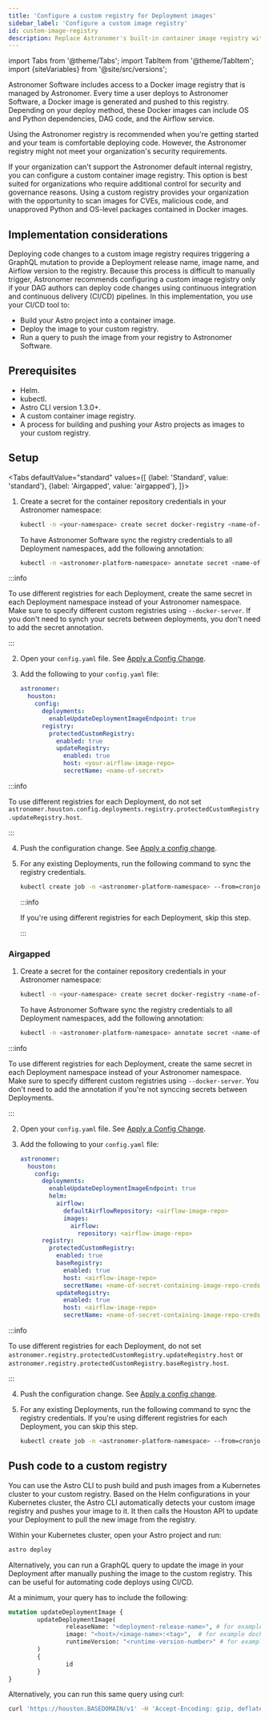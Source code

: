 ```yaml
---
title: 'Configure a custom registry for Deployment images'
sidebar_label: 'Configure a custom image registry'
id: custom-image-registry
description: Replace Astronomer's built-in container image registry with your own.
---
```

import Tabs from '@theme/Tabs';
import TabItem from '@theme/TabItem';
import {siteVariables} from '@site/src/versions';

Astronomer Software includes access to a Docker image registry that is managed by Astronomer. Every time a user deploys to Astronomer Software, a Docker image is generated and pushed to this registry. Depending on your deploy method, these Docker images can include OS and Python dependencies, DAG code, and the Airflow service.

Using the Astronomer registry is recommended when you're getting started and your team is comfortable deploying code. However, the Astronomer registry might not meet your organization's security requirements.

If your organization can't support the Astronomer default internal registry, you can configure a custom container image registry. This option is best suited for organizations who require additional control for security and governance reasons. Using a custom registry provides your organization with the opportunity to scan images for CVEs, malicious code, and unapproved Python and OS-level packages contained in Docker images.

## Implementation considerations

Deploying code changes to a custom image registry requires triggering a GraphQL mutation to provide a Deployment release name, image name, and Airflow version to the registry. Because this process is difficult to manually trigger, Astronomer recommends configuring a custom image registry only if your DAG authors can deploy code changes using continuous integration and continuous delivery (CI/CD) pipelines. In this implementation, you use your CI/CD tool to:

- Build your Astro project into a container image.
- Deploy the image to your custom registry.
- Run a query to push the image from your registry to Astronomer Software.

## Prerequisites

- Helm.
- kubectl.
- Astro CLI version 1.3.0+.
- A custom container image registry.
- A process for building and pushing your Astro projects as images to your custom registry.

## Setup

<Tabs
    defaultValue="standard"
    values={[
        {label: 'Standard', value: 'standard'},
        {label: 'Airgapped', value: 'airgapped'},
    ]}>
<TabItem value="standard">

1. Create a secret for the container repository credentials in your Astronomer namespace:

    ```bash
    kubectl -n <your-namespace> create secret docker-registry <name-of-secret> --docker-server=<your-registry-server> --docker-username=<your-name> --docker-password=<your-password> --docker-email=<your-email>
    ```

    To have Astronomer Software sync the registry credentials to all Deployment namespaces, add the following annotation:

    ```bash
    kubectl -n <astronomer-platform-namespace> annotate secret <name-of-secret> "astronomer.io/commander-sync"="platform=astronomer"
    ```

  :::info

  To use different registries for each Deployment, create the same secret in each Deployment namespace instead of your Astronomer namespace. Make sure to specify different custom registries using `--docker-server`. If you don't need to synch your secrets between deployments, you don't need to add the secret annotation.

  :::

2. Open your `config.yaml` file. See [Apply a Config Change](https://docs.astronomer.io/software/apply-platform-config).
3. Add the following to your `config.yaml` file:

    ```yaml
    astronomer:
      houston:
        config:
          deployments:
            enableUpdateDeploymentImageEndpoint: true
          registry:
            protectedCustomRegistry:
              enabled: true
              updateRegistry:
                enabled: true
                host: <your-airflow-image-repo>
                secretName: <name-of-secret>
    ```

  :::info

  To use different registries for each Deployment, do not set `astronomer.houston.config.deployments.registry.protectedCustomRegistry.updateRegistry.host`.

  :::

4. Push the configuration change. See [Apply a config change](https://docs.astronomer.io/software/apply-platform-config).
5. For any existing Deployments, run the following command to sync the registry credentials.

    ```bash
    kubectl create job -n <astronomer-platform-namespace> --from=cronjob/astronomer-config-syncer upgrade-config-synchronization
    ```

    :::info

    If you're using different registries for each Deployment, skip this step.

    :::

</TabItem>

<TabItem value="airgapped">

### Airgapped

1. Create a secret for the container repository credentials in your Astronomer namespace:

    ```bash
    kubectl -n <your-namespace> create secret docker-registry <name-of-secret> --docker-server=<your-registry-server> --docker-username=<your-name> --docker-password=<your-password> --docker-email=<your-email>
    ```

    To have Astronomer Software sync the registry credentials to all Deployment namespaces, add the following annotation:

    ```bash
    kubectl -n <astronomer-platform-namespace> annotate secret <name-of-secret> "astronomer.io/commander-sync"="platform=astronomer"
    ```

  :::info

  To use different registries for each Deployment, create the same secret in each Deployment namespace instead of your Astronomer namespace. Make sure to specify different custom registries using `--docker-server`. You don't need to add the annotation if you're not synccing secrets between Deployments.


  :::

2. Open your `config.yaml` file. See [Apply a Config Change](https://docs.astronomer.io/software/apply-platform-config).

3. Add the following to your `config.yaml` file:

    ```yaml
    astronomer:
      houston:
        config:
          deployments:
            enableUpdateDeploymentImageEndpoint: true
            helm:
              airflow:
                defaultAirflowRepository: <airflow-image-repo>
                images:
                  airflow:
                    repository: <airflow-image-repo>
          registry:
            protectedCustomRegistry:
              enabled: true
              baseRegistry:
                enabled: true
                host: <airflow-image-repo>
                secretName: <name-of-secret-containing-image-repo-creds>
              updateRegistry:
                enabled: true
                host: <airflow-image-repo>
                secretName: <name-of-secret-containing-image-repo-creds>
    ```

  :::info

  To use different registries for each Deployment, do not set `astronomer.registry.protectedCustomRegistry.updateRegistry.host` or `astronomer.registry.protectedCustomRegistry.baseRegistry.host`.

  :::

4. Push the configuration change. See [Apply a config change](https://docs.astronomer.io/software/apply-platform-config).
5. For any existing Deployments, run the following command to sync the registry credentials. If you're using different registries for each Deployment, you can skip this step.

    ```bash
    kubectl create job -n <astronomer-platform-namespace> --from=cronjob/astronomer-config-syncer upgrade-config-synchronization
    ```


</TabItem>
</Tabs>

## Push code to a custom registry

You can use the Astro CLI to push build and push images from a Kubernetes cluster to your custom registry. Based on the Helm configurations in your Kubernetes cluster, the Astro CLI automatically detects your custom image registry and pushes your image to it. It then calls the Houston API to update your Deployment to pull the new image from the registry.

Within your Kubernetes cluster, open your Astro project and run:

```sh
astro deploy
```

Alternatively, you can run a GraphQL query to update the image in your Deployment after manually pushing the image to the custom registry. This can be useful for automating code deploys using CI/CD.

At a minimum, your query has to include the following:

```graphql
mutation updateDeploymentImage {
        updateDeploymentImage(
                releaseName: "<deployment-release-name>", # for example "analytics-dev"
                image: "<host>/<image-name>:<tag>",  # for example docker.io/cmart123/ap-airflow:test4
                runtimeVersion: "<runtime-version-number>" # for example "5.0.6"
        )
        {
                id
        }
}
```

Alternatively, you can run this same query using curl:

```bash
curl 'https://houston.BASEDOMAIN/v1' -H 'Accept-Encoding: gzip, deflate, br' -H 'Content-Type: application/json' -H 'Accept: application/json' -H 'Connection: keep-alive' -H 'DNT: 1' -H 'Origin: https://houston.BASEDOMAIN/v1' -H 'Authorization: <your-token>' --data-binary '{"query":"mutation updateDeploymentImage {updateDeploymentImage(releaseName: \"<deployment-release-name>\", image: \"<host>/<image-name>:<tag>\",runtimeVersion: \"<runtime-version-number>\"){id}}"}' --compressed
```
